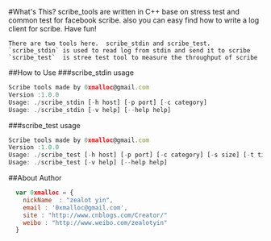 #What's This?
scribe_tools are written in C++ base on stress  test and common test for facebook scribe. also you can easy find how to write a log client for scribe. Have fun!

    There are two tools here.  scribe_stdin and scribe_test.
    `scribe_stdin` is used to read log from stdin and send it to scribe
    `scribe_test`  is stree test tool to measure the throughput of scribe

##How to Use
###scribe_stdin usage
```javascript
Scribe tools made by 0xmalloc@gmail.com
Version :1.0.0
Usage: ./scribe_stdin [-h host] [-p port] [-c category]
Usage: ./scribe_stdin [-v help] [--help help]
```
###scribe_test usage
```javascript
Scribe tools made by 0xmalloc@gmail.com
Version :1.0.0
Usage: ./scribe_test [-h host] [-p port] [-c category] [-s size] [-t times]
Usage: ./scribe_test [-v help] [--help help]
```


##About Author

```javascript
  var 0xmalloc = {
    nickName  : "zealot yin",
    email : '0xmalloc@gmail.com',
    site : "http://www.cnblogs.com/Creator/"
    weibo : "http://www.weibo.com/zealotyin"
  }
```
